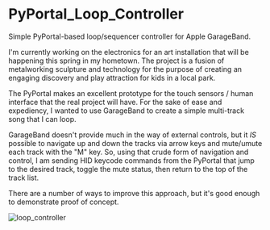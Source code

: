 # PyPortal_Loop_Controller
Simple PyPortal-based loop/sequencer controller for Apple GarageBand.

I'm currently working on the electronics for an art installation that will be happening this spring in my hometown. The project is a fusion of metalworking sculpture and technology for the purpose of creating an engaging discovery and play attraction for kids in a local park.

The PyPortal makes an excellent prototype for the touch sensors / human interface that the real project will have. For the sake of ease and expediency, I wanted to use GarageBand to create a simple multi-track song that I can loop.

GarageBand doesn't provide much in the way of external controls, but it *IS* possible to navigate up and down the tracks via arrow keys and mute/umute each track with the "M" key.  So, using that crude form of navigation and control, I am sending HID keycode commands from the PyPortal that jump to the desired track, toggle the mute status, then return to the top of the track list. 

There are a number of ways to improve this approach, but it's good enough to demonstrate proof of concept. 

![loop_controller](https://live.staticflickr.com/65535/49454680858_a03c7a9890.jpg)
